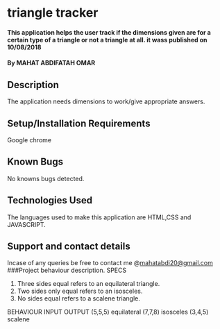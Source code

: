 # triangle tracker
#### This application helps the user track if the dimensions given are for a certain type of a triangle or not a triangle at all. it wass published on 10/08/2018
#### By MAHAT ABDIFATAH OMAR
## Description
The application needs dimensions to work/give appropriate answers.
## Setup/Installation Requirements
Google chrome
## Known Bugs
No knowns bugs detected.
## Technologies Used
The languages used to make this application are HTML,CSS and JAVASCRIPT.
## Support and contact details
Incase of any queries be free to contact me @mahatabdi20@gmail.com
###Project behaviour description.
SPECS
1. Three sides equal refers to an equilateral triangle.
2. Two sides only equal refers to an isosceles.
3. No sides equal refers to a scalene triangle.

BEHAVIOUR
INPUT                             OUTPUT
(5,5,5)                           equilateral
(7,7,8)                           isosceles
(3,4,5)                           scalene
